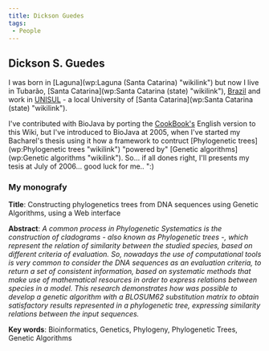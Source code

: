 ```yaml
---
title: Dickson Guedes
tags:
 - People
---
```


Dickson S. Guedes
-----------------

I was born in [Laguna](wp:Laguna (Santa Catarina) "wikilink") but now I
live in Tubarão, [Santa Catarina](wp:Santa Catarina (state) "wikilink"),
[Brazil](wp:Brazil "wikilink") and work in
[UNISUL](http://www.unisul.br) - a local University of [Santa
Catarina](wp:Santa Catarina (state) "wikilink").

I've contributed with BioJava by porting the
[CookBook's](/wiki/BioJava:Cookbook "wikilink") English version to this Wiki,
but I've introduced to BioJava at 2005, when I've started my Bacharel's
thesis using it how a framework to contruct [Phylogenetic
trees](wp:Phylogenetic trees "wikilink") "powered by" [Genetic
algorithms](wp:Genetic algorithms "wikilink"). So... if all dones right,
I'll presents my tesis at July of 2006... good luck for me.. ":)

### My monografy

**Title**: Constructing phylogenetics trees from DNA sequences using
Genetic Algorithms, using a Web interface

**Abstract**: *A common process in Phylogenetic Systematics is the
construction of cladograms - also known as Phylogenetic trees -, which
represent the relation of similarity between the studied species, based
on different criteria of evaluation. So, nowadays the use of
computational tools is very common to consider the DNA sequences as an
evaluation criteria, to return a set of consistent information, based on
systematic methods that make use of mathematical resources in order to
express relations between species in a model. This research demonstrates
how was possible to develop a genetic algorithm with a BLOSUM62
substitution matrix to obtain satisfactory results represented in a
phylogenetic tree, expressing similarity relations between the input
sequences.*

**Key words**: Bioinformatics, Genetics, Phylogeny, Phylogenetic Trees,
Genetic Algorithms
